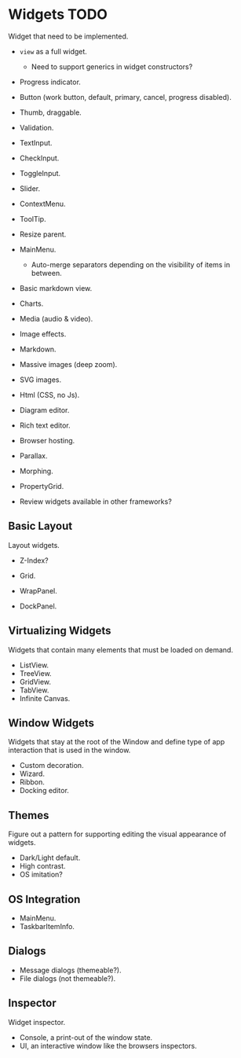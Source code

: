 # Widgets TODO

Widget that need to be implemented.

* `view` as a full widget.
  - Need to support generics in widget constructors?

* Progress indicator.
* Button (work button, default, primary, cancel, progress disabled).
* Thumb, draggable.
* Validation.
* TextInput.
* CheckInput.
* ToggleInput.
* Slider.
* ContextMenu.
* ToolTip.
* Resize parent.
* MainMenu.
  * Auto-merge separators depending on the visibility of items in between.
* Basic markdown view.
* Charts.
* Media (audio & video).
* Image effects.
* Markdown.
* Massive images (deep zoom).
* SVG images.
* Html (CSS, no Js).
* Diagram editor.
* Rich text editor.
* Browser hosting.
* Parallax.
* Morphing.
* PropertyGrid.
* Review widgets available in other frameworks?

## Basic Layout

Layout widgets.

* Z-Index?

* Grid.
* WrapPanel.
* DockPanel.

## Virtualizing Widgets

Widgets that contain many elements that must be loaded on demand.

* ListView.
* TreeView.
* GridView.
* TabView.
* Infinite Canvas.

## Window Widgets

Widgets that stay at the root of the Window and define type of app interaction that is used in the window.

* Custom decoration.
* Wizard.
* Ribbon.
* Docking editor.

## Themes

Figure out a pattern for supporting editing the visual appearance of widgets.

* Dark/Light default.
* High contrast.
* OS imitation?

## OS Integration

* MainMenu.
* TaskbarItemInfo.

## Dialogs

* Message dialogs (themeable?).
* File dialogs (not themeable?).

## Inspector

Widget inspector.

* Console, a print-out of the window state.
* UI, an interactive window like the browsers inspectors.